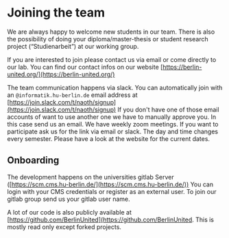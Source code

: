 # Joining the team
We are always happy to welcome new students in our team. There is also the possibility of doing your 
diploma/master-thesis or student research project (“Studienarbeit”) at our working group.

If you are interested to join please contact us via email or come directly to our lab. You can find our contact infos
on our website [https://berlin-united.org/](https://berlin-united.org/)

The team communication happens via slack. You can automatically join with an `@informatik.hu-berlin.de` email address at
[https://join.slack.com/t/naoth/signup](https://join.slack.com/t/naoth/signup) If you don't have one of those email 
accounts of want to use another one we have to manually approve you. In this case send us an email.
We have weekly zoom meetings. If you want to participate ask us for the link via email or slack. 
The day and time changes every semester. Please have a look at the website for the current dates.

## Onboarding
The development happens on the universities gitlab Server ([https://scm.cms.hu-berlin.de/](https://scm.cms.hu-berlin.de/)) You can login with your CMS
credentials or register as an external user. To join our gitlab group send us your gitlab user name.

A lot of our code is also publicly available at [https://github.com/BerlinUnited](https://github.com/BerlinUnited.
This is mostly read only except forked projects.
